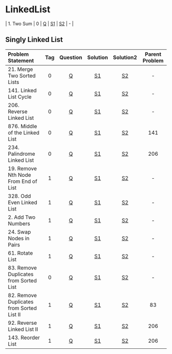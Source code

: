 # LinkedList

| 1. Two Sum        |  0  | [Q]() | [S1]() | [S2]() |       -        |

## Singly Linked List
| Problem Statement                         | Tag |                                       Question                                        |                                                          Solution                                                          |                                                          Solution2                                                           | Parent Problem |
|:------------------------------------------|:---:|:-------------------------------------------------------------------------------------:|:--------------------------------------------------------------------------------------------------------------------------:|:----------------------------------------------------------------------------------------------------------------------------:|:--------------:|
| 21. Merge Two Sorted Lists                |  0  |        [Q](https://leetcode.com/problems/merge-two-sorted-lists/description/)         |          [S1](https://github.com/aatman-24/DSA/blob/main/LeetCode/Medium/21.%20Merge%20Two%20Sorted%20Lists.cpp)           |                                                            [S2]()                                                            |       -        |
| 141. Linked List Cycle                    |  0  |           [Q](https://leetcode.com/problems/linked-list-cycle/description/)           |              [S1](https://github.com/aatman-24/DSA/blob/main/LeetCode/Easy/141.%20Linked%20List%20Cycle.cpp)               |             [S2](https://github.com/aatman-24/Leetcode-revision/blob/main/src/141.%20Linked%20List%20Cycle.cpp)              |       -        |
| 206. Reverse Linked List                  |  0  |          [Q](https://leetcode.com/problems/reverse-linked-list/description/)          |             [S1](https://github.com/aatman-24/DSA/blob/main/LeetCode/Easy/206.%20Reverse%20Linked%20List.cpp)              |            [S2](https://github.com/aatman-24/Leetcode-revision/blob/main/src/206.%20Reverse%20Linked%20List.cpp)             |       -        |
| 876. Middle of the Linked List            |  0  |       [Q](https://leetcode.com/problems/middle-of-the-linked-list/description/)       |        [S1](https://github.com/aatman-24/DSA/blob/main/LeetCode/Easy/876.%20Middle%20of%20the%20Linked%20List.cpp)         |       [S2](https://github.com/aatman-24/Leetcode-revision/blob/main/src/876.%20Middle%20of%20the%20Linked%20List.cpp)        |      141       |
| 234. Palindrome Linked List               |  0  |        [Q](https://leetcode.com/problems/palindrome-linked-list/description/)         |            [S1](https://github.com/aatman-24/DSA/blob/main/LeetCode/Easy/234.%20Palindrome%20Linked%20List.cpp)            |           [S2](https://github.com/aatman-24/Leetcode-revision/blob/main/src/234.%20Palindrome%20Linked%20List.cpp)           |      206       |
| 19. Remove Nth Node From End of List      |  1  |   [Q](https://leetcode.com/problems/remove-nth-node-from-end-of-list/description/)    |                                                          [S1](-)                                                           |  [S2](https://github.com/aatman-24/Leetcode-revision/blob/main/src/19.%20Remove%20Nth%20Node%20From%20End%20of%20List.cpp)   |       -        |
| 328. Odd Even Linked List                 |  1  |         [Q](https://leetcode.com/problems/odd-even-linked-list/description/)          |           [S1](https://github.com/aatman-24/DSA/blob/main/LeetCode/Medium/328.%20Odd%20Even%20Linked%20List.cpp)           |           [S2](https://github.com/aatman-24/Leetcode-revision/blob/main/src/328.%20Odd%20Even%20Linked%20List.cpp)           |       -        |
| 2. Add Two Numbers                        |  1  |            [Q](https://leetcode.com/problems/add-two-numbers/description/)            |               [S1](https://github.com/aatman-24/DSA/blob/main/LeetCode/Medium/2.%20Add%20Two%20Numbers.cpp)                |               [S2](https://github.com/aatman-24/Leetcode-revision/blob/main/src/2.%20Add%20Two%20Numbers.cpp)                |       -        |
| 24. Swap Nodes in Pairs                   |  1  |          [Q](https://leetcode.com/problems/swap-nodes-in-pairs/description/)          |            [S1](https://github.com/aatman-24/DSA/blob/main/LeetCode/Medium/24.%20Swap%20Nodes%20in%20Pairs.cpp)            |            [S2](https://github.com/aatman-24/Leetcode-revision/blob/main/src/24.%20Swap%20Nodes%20in%20Pairs.cpp)            |       -        |
| 61. Rotate List                           |  1  |              [Q](https://leetcode.com/problems/rotate-list/description/)              |                  [S1](https://github.com/aatman-24/DSA/blob/main/LeetCode/Medium/61.%20Rotate%20List.cpp)                  |                  [S2](https://github.com/aatman-24/Leetcode-revision/blob/main/src/61.%20Rotate%20List.cpp)                  |       -        |
| 83. Remove Duplicates from Sorted List    |  0  |  [Q](https://leetcode.com/problems/remove-duplicates-from-sorted-list/description/)   |    [S1](https://github.com/aatman-24/DSA/blob/main/LeetCode/Easy/83.%20Remove%20Duplicates%20from%20Sorted%20List.cpp)     |   [S2](https://github.com/aatman-24/Leetcode-revision/blob/main/src/83.%20Remove%20Duplicates%20from%20Sorted%20List.cpp)    |       -        |
| 82. Remove Duplicates from Sorted List II |  1  | [Q](https://leetcode.com/problems/remove-duplicates-from-sorted-list-ii/description/) | [S1](https://github.com/aatman-24/DSA/blob/main/LeetCode/Medium/82.%20Remove%20Duplicates%20from%20Sorted%20List%20II.cpp) | [S2](https://github.com/aatman-24/Leetcode-revision/blob/main/src/82.%20Remove%20Duplicates%20from%20Sorted%20List%20II.cpp) |       83       |
| 92. Reverse Linked List II                |  1  |        [Q](https://leetcode.com/problems/reverse-linked-list-ii/description/)         |          [S1](https://github.com/aatman-24/DSA/blob/main/LeetCode/Medium/92.%20Reverse%20Linked%20List%20II.cpp)           |          [S2](https://github.com/aatman-24/Leetcode-revision/blob/main/src/92.%20Reverse%20Linked%20List%20II.cpp)           |      206       |
| 143. Reorder List                         |  1  |             [Q](https://leetcode.com/problems/reorder-list/description/)              |                                                           [S1]()                                                           |                 [S2](https://github.com/aatman-24/Leetcode-revision/blob/main/src/143.%20Reorder%20List.cpp)                 |      206       |